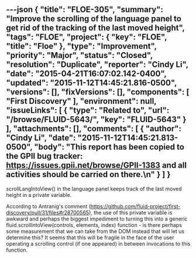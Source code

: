 ---json
{
  "title": "FLOE-305",
  "summary": "Improve the scrolling of the language panel to get rid of the tracking of the last moved height",
  "tags": "FLOE",
  "project": {
    "key": "FLOE",
    "title": "Floe"
  },
  "type": "Improvement",
  "priority": "Major",
  "status": "Closed",
  "resolution": "Duplicate",
  "reporter": "Cindy Li",
  "date": "2015-04-21T16:07:02.142-0400",
  "updated": "2015-11-12T14:45:21.816-0500",
  "versions": [],
  "fixVersions": [],
  "components": [
    "First Discovery"
  ],
  "environment": null,
  "issueLinks": [
    {
      "type": "Related to",
      "url": "/browse/FLUID-5643/",
      "key": "FLUID-5643"
    }
  ],
  "attachments": [],
  "comments": [
    {
      "author": "Cindy Li",
      "date": "2015-11-12T14:45:21.813-0500",
      "body": "This report has been copied to the GPII bug tracker: <https://issues.gpii.net/browse/GPII-1383> and all activities should be carried on there.\n"
    }
  ]
}
---
scrollLangIntoView() in the language panel keeps track of the last moved height in a private variable.&#x20;

According to Antranig's comment (<https://github.com/fluid-project/first-discovery/pull/31/files#r28700565>), the use of this private variable is awkward and perhaps the biggest impediment to turning this into a generic fluid.scrollIntoView(controls, elements, index) function - is there perhaps some measurement that we can take from the DOM instead that will let us determine this? It seems that this will be fragile in the face of the user operating a scrolling control (if one appeared) in between invocations to this function.

        